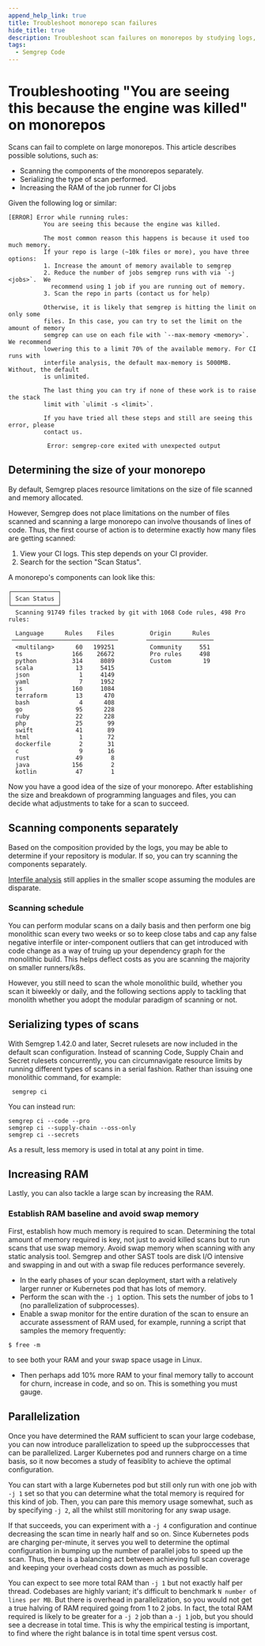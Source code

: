 ```yaml
---
append_help_link: true
title: Troubleshoot monorepo scan failures
hide_title: true
description: Troubleshoot scan failures on monorepos by studying logs, compartmentalizing scans, increasing RAM, and running jobs in parallel.
tags:
  - Semgrep Code
---
```


# Troubleshooting "You are seeing this because the engine was killed" on monorepos

Scans can fail to complete on large monorepos. This article describes possible solutions, such as:

- Scanning the components of the monorepos separately.
- Serializing the type of scan performed.
- Increasing the RAM of the job runner for CI jobs

Given the following log or similar:

```
[ERROR] Error while running rules:
          You are seeing this because the engine was killed.

          The most common reason this happens is because it used too much memory.
          If your repo is large (~10k files or more), you have three options:
          1. Increase the amount of memory available to semgrep
          2. Reduce the number of jobs semgrep runs with via `-j <jobs>`.  We
            recommend using 1 job if you are running out of memory.
          3. Scan the repo in parts (contact us for help)

          Otherwise, it is likely that semgrep is hitting the limit on only some
          files. In this case, you can try to set the limit on the amount of memory
          semgrep can use on each file with `--max-memory <memory>`. We recommend
          lowering this to a limit 70% of the available memory. For CI runs with
          interfile analysis, the default max-memory is 5000MB. Without, the default
          is unlimited.

          The last thing you can try if none of these work is to raise the stack
          limit with `ulimit -s <limit>`.

          If you have tried all these steps and still are seeing this error, please
          contact us.

           Error: semgrep-core exited with unexpected output
```

## Determining the size of your monorepo

By default, Semgrep places resource limitations on the size of file scanned and memory allocated.

However, Semgrep does not place limitations on the number of files scanned and scanning a large monorepo can involve thousands of lines of code. Thus, the first course of action is to determine exactly how many files are getting scanned:

1. View your CI logs. This step depends on your CI provider.
2. Search for the section "Scan Status".

A monorepo's components can look like this:

```console
┌─────────────┐
│ Scan Status │ 
└─────────────┘ 
  Scanning 91749 files tracked by git with 1068 Code rules, 498 Pro rules:
            
  Language      Rules    Files          Origin      Rules
 ──────────────────────────────        ───────────────────
  <multilang>      60   199251          Community     551
  ts              166    26672          Pro rules     498
  python          314     8089          Custom         19
  scala            13     5415
  json              1     4149       
  yaml              7     1952
  js              160     1084      
  terraform        13      470      
  bash              4      408           
  go               95      228
  ruby             22      228
  php              25       99
  swift            41       89
  html              1       72         
  dockerfile        2       31           
  c                 9       16
  rust             49        8
  java            156        2
  kotlin           47        1
```

Now you have a good idea of the size of your monorepo. After establishing the size and breakdown of programming languages and files, you can decide what adjustments to take for a scan to succeed.

## Scanning components separately 

Based on the composition provided by the logs, you may be able to determine if your repository is modular. If so, you can try scanning the components separately.

[<i class="fa-regular fa-file-lines"></i> Interfile analysis](/docs/semgrep-code/semgrep-pro-engine-intro/#types-of-semgrep-pro-engine-analysis) still applies in the smaller scope assuming the modules are disparate. 

### Scanning schedule

You can perform modular scans on a daily basis and then perform one big monolithic scan every two weeks or so to keep close tabs and cap any false negative interfile or inter-component outliers that can get introduced with code change as a way of truing up your dependency graph for the monolithic build. This helps deflect costs as you are scanning the majority on smaller runners/k8s.  

However, you still need to scan the whole monolithic build, whether you scan it biweekly or daily, and the following sections apply to tackling that monolith whether you adopt the modular paradigm of scanning or not. 

## Serializing types of scans

With Semgrep 1.42.0 and later, Secret rulesets are now included in the default scan configuration.  Instead of scanning Code, Supply Chain and Secret rulesets concurrently, you can circumnavigate resource limits by running different types of scans in a serial fashion.  Rather than issuing one monolithic command, for example:

```console
 semgrep ci
```
 
You can instead run:
 
 ```
semgrep ci --code --pro
semgrep ci --supply-chain --oss-only
semgrep ci --secrets
 ```

As a result, less memory is used in total at any point in time.

## Increasing RAM 

Lastly, you can also tackle a large scan by increasing the RAM.

### Establish RAM baseline and avoid swap memory

First, establish how much memory is required to scan. Determining the total amount of memory required is key, not just to avoid killed scans but to run scans that use swap memory. Avoid swap memory when scanning with any static analysis tool. Semgrep and other SAST tools are disk I/O intensive and swapping in and out with a swap file reduces performance severely.

- In the early phases of your scan deployment, start with a relatively larger runner or Kubernetes pod that has lots of memory.
- Perform the scan with the `-j 1` option. This sets the number of jobs to 1 (no parallelization of subprocesses).
- Enable a swap monitor for the entire duration of the scan to ensure an accurate assessment of RAM used, for example, running a script that samples the memory frequently: 
```
$ free -m 
```
to see both your RAM and your swap space usage in Linux. 
- Then perhaps add 10% more RAM to your final memory tally to account for churn, increase in code, and so on.  This is something you must gauge.

## Parallelization

Once you have determined the RAM sufficient to scan your large codebase, you can now introduce parallelization to speed up the subproccesses that can be parallelized. Larger Kubernetes pod and runners charge on a time basis, so it now becomes a study of feasiblity to achieve the optimal configuration.  

You can start with a large Kubernetes pod but still only run with one job with `-j 1` set so that you can determine what the total memory is required for this kind of job. Then, you can pare this memory usage somewhat, such as by specifying `-j 2`, all the whilst still monitoring for any swap usage.

If that succeeds, you can experiment with a `-j 4` configuration and continue decreasing the scan time in nearly half and so on.  Since Kubernetes pods are charging per-minute, it serves you well to determine the optimal configuration in bumping up the number of parallel jobs to speed up the scan.  Thus, there is a balancing act between achieving full scan coverage and keeping your overhead costs down as much as possible.  

You can expect to see more total RAM than `-j 1` but not exactly half per thread. Codebases are highly variant; it's difficult to benchmark `N number of lines per MB`. But there is overhead in parallelization, so you would not get a true halving of RAM required going from 1 to 2 jobs. In fact, the total RAM required is likely to be greater for a `-j 2` job than a `-j 1` job, but you should see a decrease in total time.  This is why the empirical testing is important, to find where the right balance is in total time spent versus cost.
